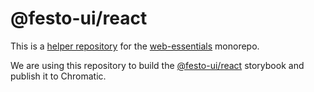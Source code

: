 # @festo-ui/react

This is a [helper repository](https://www.chromatic.com/docs/monorepos#run-chromatic-more-than-once-in-a-second-chromatic-project) for the [web-essentials](https://github.com/Festo-se/festo-ui-web-essentials) monorepo.

We are using this repository to build the [@festo-ui/react](https://github.com/Festo-se/festo-ui-react) storybook and publish it to Chromatic.
